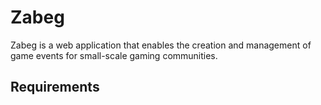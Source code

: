 # Zabeg

Zabeg is a web application that enables the creation and management of game events for small-scale gaming communities.

## Requirements
